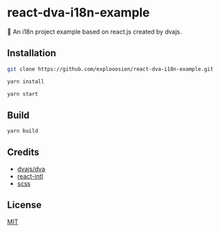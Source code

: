# react-dva-i18n-example
🚀 An i18n project example based on react.js created by dvajs.

## Installation

```bash
git clone https://github.com/explooosion/react-dva-i18n-example.git
```

```bash
yarn install
```

```bash
yarn start
```

## Build

```bash
yarn build
```

## Credits

- [dvajs/dva](https://github.com/dvajs/dva)
- [react-intl](https://github.com/yahoo/react-intl)
- [scss](https://sass-lang.com/)

## License
[MIT](https://opensource.org/licenses/MIT)
